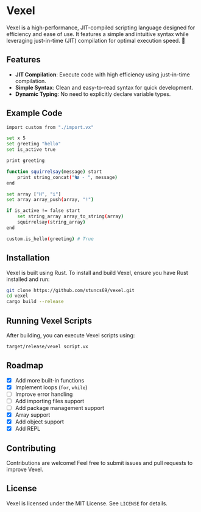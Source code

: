 # Vexel

Vexel is a high-performance, JIT-compiled scripting language designed for efficiency and ease of use. It features a simple and intuitive syntax while leveraging just-in-time (JIT) compilation for optimal execution speed. 🚀

## Features

- **JIT Compilation**: Execute code with high efficiency using just-in-time compilation.
- **Simple Syntax**: Clean and easy-to-read syntax for quick development.
- **Dynamic Typing**: No need to explicitly declare variable types.

## Example Code

```bash
import custom from "./import.vx"

set x 5
set greeting "hello"
set is_active true

print greeting

function squirrelsay(message) start
    print string_concat("🐿️ - ", message)
end

set array ["H", "i"]
set array array_push(array, "!")

if is_active != false start
    set string_array array_to_string(array)
    squirrelsay(string_array)
end

custom.is_hello(greeting) # True

```

## Installation

Vexel is built using Rust. To install and build Vexel, ensure you have Rust installed and run:

```sh
git clone https://github.com/stuncs69/vexel.git
cd vexel
cargo build --release
```

## Running Vexel Scripts

After building, you can execute Vexel scripts using:

```sh
target/release/vexel script.vx
```

## Roadmap

- [x] Add more built-in functions
- [x] Implement loops (`for`, `while`)
- [ ] Improve error handling
- [ ] Add importing files support
- [ ] Add package management support
- [x] Array support
- [x] Add object support
- [x] Add REPL

## Contributing

Contributions are welcome! Feel free to submit issues and pull requests to improve Vexel.

## License

Vexel is licensed under the MIT License. See `LICENSE` for details.
